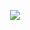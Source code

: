 <p align="center">
  <img src="https://user-images.githubusercontent.com/54184905/97798172-b8d86a80-1c34-11eb-8e38-7db85cc5e288.gif" />
</p>
